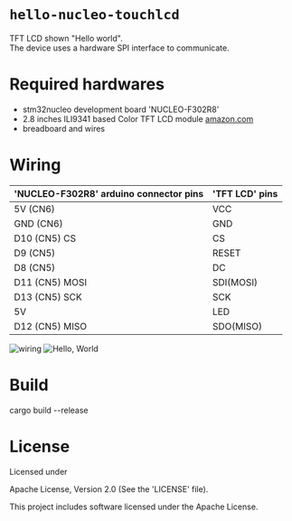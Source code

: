 # `hello-nucleo-touchlcd`
TFT LCD shown "Hello world".  
The device uses a hardware SPI interface to communicate.

# Required hardwares
- stm32nucleo development board 'NUCLEO-F302R8'
- 2.8 inches ILI9341 based Color TFT LCD module [amazon.com](https://www.amazon.co.jp//dp/B072N551V3)
- breadboard and wires

# Wiring
| 'NUCLEO-F302R8' arduino connector pins | 'TFT LCD' pins |
----|----
| 5V (CN6)       | VCC |
| GND (CN6)      | GND |
| D10 (CN5) CS   | CS  |
| D9 (CN5)       | RESET |
| D8 (CN5)       | DC |
| D11 (CN5) MOSI | SDI(MOSI) |
| D13 (CN5) SCK  | SCK  |
| 5V             | LED  |
| D12 (CN5) MISO | SDO(MISO) |

![wiring](https://user-images.githubusercontent.com/17291748/75626443-ff3f7a80-5c0a-11ea-8253-deafa481ee42.JPG)
![Hello, World](https://user-images.githubusercontent.com/17291748/75626469-2b5afb80-5c0b-11ea-8b0f-1cfe713f0244.JPG)

# Build
cargo build --release

# License
Licensed under

Apache License, Version 2.0 (See the 'LICENSE' file).

This project includes software licensed under the Apache License.
